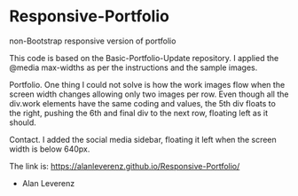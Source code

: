 # Responsive-Portfolio
non-Bootstrap responsive version of portfolio

This code is based on the Basic-Portfolio-Update repository. I applied the @media max-widths as per the instructions and the sample images.

Portfolio. One thing I could not solve is how the work images flow when the screen width changes allowing only two images per row. Even though all the div.work elements have the same coding and values, the 5th div floats to the right, pushing the 6th and final div to the next row, floating left as it should.

Contact. I added the social media sidebar, floating it left when the screen width is below 640px.

The link is: https://alanleverenz.github.io/Responsive-Portfolio/

- Alan Leverenz

